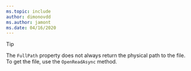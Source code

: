 ```yaml
---
ms.topic: include
author: dimonovdd
ms.author: jamont
ms.date: 04/16/2020
---
```


> [!TIP]
> The `FullPath` property does not always return the physical path to the file. To get the file, use the `OpenReadAsync` method.
